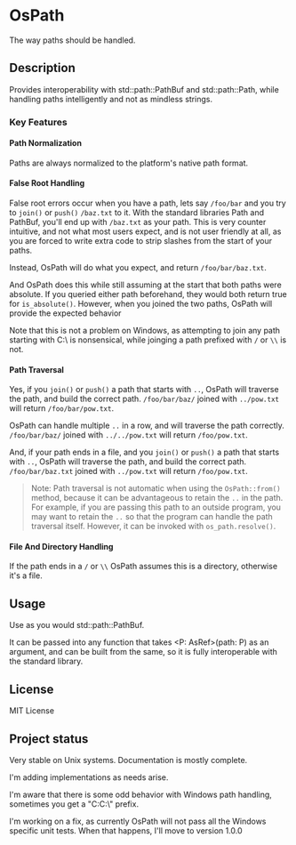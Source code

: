 
# OsPath
The way paths should be handled.

## Description
Provides interoperability with std::path::PathBuf and std::path::Path, while handling paths intelligently and not as mindless strings.

### Key Features

#### Path Normalization
Paths are always normalized to the platform's native path format.

#### False Root Handling
False root errors occur when you have a path, lets say `/foo/bar` and you try to `join()` or `push()`  `/baz.txt` to it. With the standard libraries Path and PathBuf, you'll end up with `/baz.txt` as your path. This is very counter intuitive, and not what most users expect, and is not user friendly at all, as you are forced to write extra code to strip slashes from the start of your paths.

Instead, OsPath will do what you expect, and return `/foo/bar/baz.txt`.

And OsPath does this while still assuming at the start that both paths were absolute. If you queried either path beforehand, they would both return true for `is_absolute()`. However, when you joined the two paths, OsPath will provide the expected behavior

Note that this is not a problem on Windows, as attempting to join any path starting with C:\ is nonsensical, while joinging a path prefixed with `/` or `\\` is not.

#### Path Traversal
Yes, if you `join()` or `push()` a path that starts with `..`, OsPath will traverse the path, and build the correct path. `/foo/bar/baz/` joined with `../pow.txt` will return `/foo/bar/pow.txt`.

OsPath can handle multiple `..` in a row, and will traverse the path correctly. `/foo/bar/baz/` joined with `../../pow.txt` will return `/foo/pow.txt`.

And, if your path ends in a file, and you `join()` or `push()` a path that starts with `..`, OsPath will traverse the path, and build the correct path. `/foo/bar/baz.txt` joined with `../pow.txt` will return `/foo/pow.txt`.

> Note: Path traversal is not automatic when using the `OsPath::from()` method, because it can be advantageous to retain the `..` in the path. For example, if you are passing this path to an outside program, you may want to retain the `..` so that the program can handle the path traversal itself. However, it can be invoked with `os_path.resolve()`.

#### File And Directory Handling
If the path ends in a `/` or `\\` OsPath assumes this is a directory, otherwise it's a file.

## Usage
Use as you would std::path::PathBuf.

It can be passed into any function that takes <P: AsRef<Path>>(path: P) as an argument, and can be built from the same, so it is fully interoperable with the standard library.

## License
MIT License

## Project status
Very stable on Unix systems. Documentation is mostly complete.

I'm adding implementations as needs arise.

I'm aware that there is some odd behavior with Windows path handling, sometimes you get a "C:C:\\" prefix.

I'm working on a fix, as currently OsPath will not pass all the Windows specific unit tests. When that happens, I'll move to version 1.0.0


